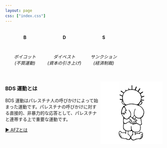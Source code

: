 ```yaml
---
layout: page
css: ["index.css"]
---
```

<div class="page">

<table style="max-width:100%;"><thead>
  <tr>
    <td><div style="text-align: center; width:112px"><h4><strong>B</strong></h4></div></td>
    <td><div style="text-align: center; width:112px"><h4><strong>D</strong></h4></div></td>
    <td><div style="text-align: center; width:112px"><h4><strong>S</strong></h4></div></td>
  </tr>
  <tr>
    <td><div style="text-align: center; width:112px"><h6>ボイコット<br />(不買運動)</h6></div></td>
    <td><div style="text-align: center; width:112px"><h6>ダイベスト<br />(資本の引き上げ)</h6></div></td>
    <td><div style="text-align: center; width:112px"><h6>サンクション<br />(経済制裁)</h6></div></td>
  </tr></thead>
</table>

<img src="/assets/img/handala.png" style="float:right; width: 200px" />

<div id="page-info">
  <h3>BDS 運動とは</h3>
</div>


<p>BDS 運動はパレスチナ人の呼びかけによって始まった運動です。パレスチナの呼びかけに対する直接的、非暴力的な応答として、パレスチナと連帯する上で重要な運動です。</p>

<a href="/what-is-afz">▶︎ AFZとは</a>

</div>
